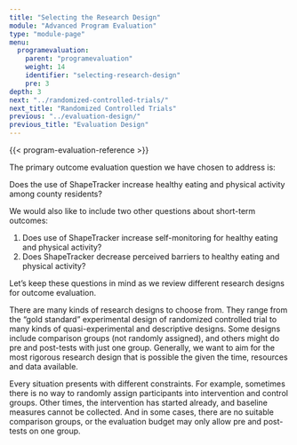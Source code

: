 ```yaml
---
title: "Selecting the Research Design"
module: "Advanced Program Evaluation"
type: "module-page"
menu:
  programevaluation:
    parent: "programevaluation"
    weight: 14
    identifier: "selecting-research-design"
    pre: 3
depth: 3
next: "../randomized-controlled-trials/"
next_title: "Randomized Controlled Trials"
previous: "../evaluation-design/"
previous_title: "Evaluation Design"
---
```


{{< program-evaluation-reference >}}

The primary outcome evaluation question we have chosen to address is:

<div class="card bg-light mb-4">
  <div class="card-body">
  Does the use of ShapeTracker increase healthy eating and physical activity among county residents?
  </div>
</div>

We would also like to include two other questions about short-term outcomes:

<div class="card bg-light mb-4">
  <div class="card-body">
    <ol>
        <li>Does use of ShapeTracker increase self-monitoring for healthy eating and physical activity?</li>
        <li>Does ShapeTracker decrease perceived barriers to healthy eating and physical activity?</li>
    </ol>
  </div>
</div>

Let’s keep these questions in mind as we review different research designs for outcome evaluation.

There are many kinds of research designs to choose from. They range from the “gold standard” experimental design of randomized controlled trial to many kinds of quasi-experimental and descriptive designs. Some designs include comparison groups (not randomly assigned), and others might do pre and post-tests with just one group. Generally, we want to aim for the most rigorous research design that is possible the given the time, resources and data available.

Every situation presents with different constraints. For example, sometimes there is no way to randomly assign participants into intervention and control groups. Other times, the intervention has started already, and baseline measures cannot be collected. And in some cases, there are no suitable comparison groups, or the evaluation budget may only allow pre and post-tests on one group.
